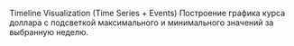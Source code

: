 Timeline Visualization (Time Series + Events)
Построение графика курса доллара с подсветкой максимального и минимального значений за выбранную неделю.
